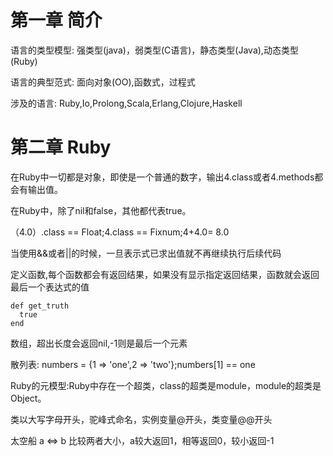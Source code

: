 # 第一章 简介

语言的类型模型: 强类型(java)，弱类型(C语言)，静态类型(Java),动态类型(Ruby)

语言的典型范式: 面向对象(OO),函数式，过程式

涉及的语言: Ruby,Io,Prolong,Scala,Erlang,Clojure,Haskell


# 第二章 Ruby

在Ruby中一切都是对象，即使是一个普通的数字，输出4.class或者4.methods都会有输出值。

在Ruby中，除了nil和false，其他都代表true。

（4.0）.class == Float;4.class == Fixnum;4+4.0= 8.0

当使用&&或者||的时候，一旦表示式已求出值就不再继续执行后续代码

定义函数,每个函数都会有返回结果，如果没有显示指定返回结果，函数就会返回最后一个表达式的值

  
    def get_truth
      true
    end
    
数组，超出长度会返回nil,-1则是最后一个元素

散列表: numbers = {1 => 'one',2 => 'two'};numbers[1] == one

Ruby的元模型:Ruby中存在一个超类，class的超类是module，module的超类是Object。

类以大写字母开头，驼峰式命名，实例变量@开头，类变量@@开头

太空船 a <=> b 比较两者大小，a较大返回1，相等返回0，较小返回-1